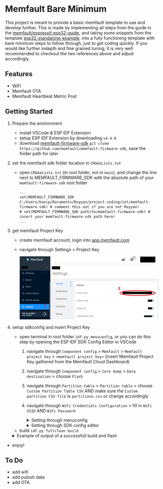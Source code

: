 # Memfault Bare Minimum

This project is meant to provide a basic memfault template to use and develop further. This is made by implementing all steps from the guide in the [memfault/espressif-esp32-guide](https://docs.memfault.com/docs/mcu/espressif-esp32-guide/), and taking some snippets from the template [esp32-standalone-example](https://github.com/memfault/esp32-standalone-example), into a fully functioning template with bare minimum steps to follow through, just to get coding quickly. If you would like further indepth and fine grained tuning, it is very well recommended to checkout the two references above and adjust accordingly.

## Features
- WiFi
- Memfault OTA
- Memfault Heartbeat Metric Post

## Getting Started
1. Prepare the environment
    - install VSCode & ESP IDF Extension
    - setup ESP IDF Extension by downloading `v4.4.0`
    - download [memfault-firmware-sdk](https://github.com/memfault/memfault-firmware-sdk) `git clone https://github.com/memfault/memfault-firmware-sdk`, save the folder path for later

2. set the memfault sdk folder location in `CMakeLists.txt`
    - open `CMakeLists.txt` (in root folder, not in `main`), and change the line next to MEMFAULT_FIRMWARE_SDK with the absolute path of your `memfault-firmware-sdk` root folder 
        ```
        ...
        set(MEMFAULT_FIRMWARE_SDK C:/Users/koeip/Documents/Royyan/project-coding/iot/memfault-firmware-sdk) # comment this out if you are not Royyan!
        # set(MEMFAULT_FIRMWARE_SDK path/to/memfault-firmware-sdk) # insert your memfault-firmware-sdk path here!
        ...
        ```

3. get memfault Project Key
    - create memfault account, login into [app.memfault.com](https://app.memfault.com/)
    - navigate through Settings > Project Key
        
        ![](docs/get-project-key.png)

4. setup sdkconfig and insert Project Key
    - open terminal in root folder `idf.py menuconfig`, or you can do this step by opening the ESP IDF SDK Config Editor in VSCode
        1. navigate through `Component config` > `Memfault` > `Memfault project key` > `<memfault project key>` (insert Memfault Project Key gathered from the Memfault Cloud Dashboard)
        2. navigate through `Component config` > `Core dump` > `Data destination` > choose `Flash`
        3. navigate through `Partition table` > `Partition table` > choose `Custom Partition Table CSV` AND make sure the `Custom partition CSV file` is `partitions.csv` or change accordingly
        4. navigate through `WiFi Credentials Configuration` > fill in `WiFi SSID` AND `WiFi Password`

            <details>
            <summary>Setting through menuconfig</summary>
            <br/>
            <img src="docs/insert-project-key-menuconfig.png" width="700">
            <br/>
            <img src="docs/change-coredump-flash-menuconfig.png" width="700">
            <br/>
            <img src="docs/change-partition-menuconfig.png" width="700">
            </details>

            <details>
            <summary>Setting through SDK config editor</summary>
            <br/>
            <img src="docs/insert-project-key-configeditor.png" width="700">
            <br/>
            <img src="docs/change-coredump-flash-configeditor.png" width="700">
            <br/>
            <img src="docs/change-partition-configeditor.png" width="700">
            </details>            
    - build `idf.py fullclean build`

    <details>
    <summary>Example of output of a successfull build and flash</summary>
    <pre>
    --- Using \\.\COM7 instead...
    --- idf_monitor on \\.\COM7 115200 ---
    --- Quit: Ctrl+] | Menu: Ctrl+T | Help: Ctrl+T followed by Ctrl+H ---
    ets Jun  8 2016 00:22:57

    rst:0x1 (POWERON_RESET),boot:0x13 (SPI_FAST_FLASH_BOOT)
    configsip: 0, SPIWP:0xee
    clk_drv:0x00,q_drv:0x00,d_drv:0x00,cs0_drv:0x00,hd_drv:0x00,wp_drv:0x00
    mode:DIO, clock div:2
    load:0x3fff0030,len:6680
    load:0x40078000,len:14848
    load:0x40080400,len:3792
    0x40080400: _init at ??:?

    entry 0x40080694
    I (27) boot: ESP-IDF v4.4.2-1-gce1fde4b3b-dirty 2nd stage bootloader
    I (27) boot: compile time 13:20:34
    I (27) boot: chip revision: 1
    I (31) boot_comm: chip revision: 1, min. bootloader chip revision: 0
    I (38) boot.esp32: SPI Speed      : 40MHz
    I (43) boot.esp32: SPI Mode       : DIO
    I (47) boot.esp32: SPI Flash Size : 4MB
    I (52) boot: Enabling RNG early entropy source...
    I (57) boot: Partition Table:
    I (61) boot: ## Label            Usage          Type ST Offset   Length
    I (68) boot:  0 nvs              WiFi data        01 02 00009000 00004000
    I (76) boot:  1 otadata          OTA data         01 00 0000d000 00002000
    I (83) boot:  2 phy_init         RF data          01 01 0000f000 00001000
    I (91) boot:  3 factory          factory app      00 00 00010000 00100000
    I (98) boot:  4 storage          Unknown data     01 81 00110000 00084000
    I (106) boot:  5 coredump         Unknown data     01 03 00194000 00057800
    I (113) boot:  6 ota_0            OTA app          00 10 001f0000 00100000
    I (121) boot:  7 ota_1            OTA app          00 11 002f0000 00100000
    I (128) boot: End of partition table
    I (133) boot: Defaulting to factory image
    I (137) boot_comm: chip revision: 1, min. application chip revision: 0
    I (144) esp_image: segment 0: paddr=00010020 vaddr=3f400020 size=17370h ( 95088) map
    I (187) esp_image: segment 1: paddr=00027398 vaddr=3ffb0000 size=02c9ch ( 11420) load
    I (192) esp_image: segment 2: paddr=0002a03c vaddr=40080000 size=05fdch ( 24540) load
    I (203) esp_image: segment 3: paddr=00030020 vaddr=400d0020 size=5602ch (352300) map
    I (331) esp_image: segment 4: paddr=00086054 vaddr=40085fdc size=068cch ( 26828) load
    I (342) esp_image: segment 5: paddr=0008c928 vaddr=50000000 size=00010h (    16) load
    I (349) boot: Loaded app from partition at offset 0x10000
    I (349) boot: Disabling RNG early entropy source...
    I (362) cpu_start: Pro cpu up.
    I (363) cpu_start: Starting app cpu, entry point is 0x4008112c
    0x4008112c: call_start_cpu1 at C:/Users/koeip/esp/esp-idf-v4.4/components/esp_system/port/cpu_start.c:160

    I (0) cpu_start: App cpu up.
    I (377) cpu_start: Pro cpu start user code
    I (377) cpu_start: cpu freq: 160000000
    I (377) cpu_start: Application information:
    I (381) cpu_start: Project name:     memfault-bare-minimum
    I (388) cpu_start: App version:      aa26105-dirty
    I (393) cpu_start: Compile time:     Jul 19 2023 13:19:30
    I (399) cpu_start: ELF file SHA256:  36e463adcea8fbbb...
    I (405) cpu_start: ESP-IDF:          v4.4.2-1-gce1fde4b3b-dirty
    I (412) heap_init: Initializing. RAM available for dynamic allocation:
    I (419) heap_init: At 3FFAE6E0 len 00001920 (6 KiB): DRAM
    I (425) heap_init: At 3FFB55F8 len 0002AA08 (170 KiB): DRAM
    I (431) heap_init: At 3FFE0440 len 00003AE0 (14 KiB): D/IRAM
    I (438) heap_init: At 3FFE4350 len 0001BCB0 (111 KiB): D/IRAM
    I (444) heap_init: At 4008C8A8 len 00013758 (77 KiB): IRAM
    I (451) spi_flash: detected chip: generic
    I (455) spi_flash: flash io: dio
    I (461) mflt: Coredumps will be saved to 'coredump' partition
    I (465) mflt: Using entry 0x3ffb74c8 pointing to address 0x00194000
    I (473) cpu_start: Starting scheduler on PRO CPU.
    I (0) cpu_start: Starting scheduler on APP CPU.
    I (485) mflt: Memfault Build ID: 012d7b166022df97c62d61b13e9b7e8a7babd195
    </pre>
    </details>  

- enjoy!

## To Do
- add wifi
- add pubish data
- add OTA